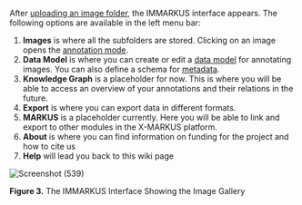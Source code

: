 After [uploading an image folder](https://github.com/rsimon/immarkus/wiki/01-Uploading-Images), the IMMARKUS interface appears. The following options are available in the left menu bar:

1.	**Images** is where all the subfolders are stored. Clicking on an image opens the [annotation mode](https://github.com/rsimon/immarkus/wiki/04-Annotating-Images).
2.	**Data Model** is where you can create or edit a [data model](https://github.com/rsimon/immarkus/wiki/03-Designing-a-Data-Model) for annotating images. You can also define a schema for [metadata](https://github.com/rsimon/immarkus/wiki/05-Working-with-Metadata).
3.	**Knowledge Graph** is a placeholder for now. This is where you will be able to access an overview of your annotations and their relations in the future.
4.	**Export** is where you can export data in different formats.
5.	**MARKUS** is a placeholder currently. Here you will be able to link and export to other modules in the X-MARKUS platform.
6. **About** is where you can find information on funding for the project and how to cite us
7. **Help** will lead you back to this wiki page


![Screenshot (539)](https://github.com/rsimon/immarkus/assets/128056738/1da828a5-87fa-42ae-8ac4-b35bdd55bc61)


**Figure 3.** The IMMARKUS Interface Showing the Image Gallery